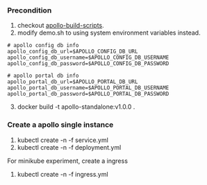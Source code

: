 ### Precondition

1. checkout [apollo-build-scripts](https://github.com/nobodyiam/apollo-build-scripts).
2. modify demo.sh to using system environment variables instead.
  ```
  # apollo config db info
  apollo_config_db_url=$APOLLO_CONFIG_DB_URL
  apollo_config_db_username=$APOLLO_CONFIG_DB_USERNAME
  apollo_config_db_password=$APOLLO_CONFIG_DB_PASSWORD

  # apollo portal db info
  apollo_portal_db_url=$APOLLO_PORTAL_DB_URL
  apollo_portal_db_username=$APOLLO_PORTAL_DB_USERNAME
  apollo_portal_db_password=$APOLLO_PORTAL_DB_PASSWORD
  ```
3. docker build -t apollo-standalone:v1.0.0 .  

### Create a apollo single instance

1. kubectl create -n <namespace> -f service.yml
2. kubectl create -n <namespace> -f deployment.yml

For minikube experiment, create a ingress

1. kubectl create -n <namespace> -f ingress.yml
